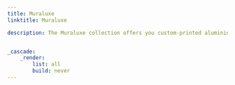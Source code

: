 ```yaml
---
title: Muraluxe
linktitle: Muraluxe

description: The Muraluxe collection offers you custom-printed aluminium decorative panels.


_cascade:
    _render:
        list: all
        build: never
---
```

